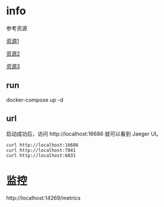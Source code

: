 # info

参考资源

[资源1](https://github.com/jaegertracing/jaeger/blob/master/examples/hotrod/docker-compose.yml)

[资源2](https://www.jaegertracing.io/download/#docker-images)

[资源3](https://github.com/xinliangnote/go-jaeger-demo)

## run

docker-compose up -d

## url

启动成功后，访问 http://localhost:16686 就可以看到 Jaeger UI。

```shell
curl http://localhost:16686
curl http://localhost:7041
curl http://localhost:6831
```

# 监控

http://localhost:14269/metrics
